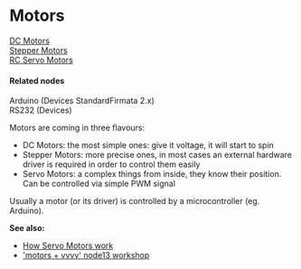 # Motors

<a href="http://en.wikipedia.org/wiki/DC_motor" class="extURL" target="_blank">DC Motors</a>  
<a href="http://en.wikipedia.org/wiki/Stepper_motor" class="extURL" target="_blank">Stepper Motors</a>  
<a href="http://en.wikipedia.org/wiki/Servo_%28radio_control%29" class="extURL" target="_blank">RC Servo Motors</a>  

#### Related nodes
<span class="node">Arduino (Devices StandardFirmata 2.x)</span>  
<span class="node">RS232 (Devices)</span>  

Motors are coming in three flavours:  
* DC Motors: the most simple ones: give it voltage, it will start to spin  
* Stepper Motors: more precise ones, in most cases an external hardware driver is required in order to control them easily  
* Servo Motors: a complex things from inside, they know their position. Can be controlled via simple PWM signal  

Usually a motor (or its driver) is controlled by a microcontroller (eg. Arduino).  

**See also:**  

* <a href="https://www.youtube.com/watch?time_continue=83&v=LXURLvga8bQ" class="extURL" target="_blank">How Servo Motors work</a>  
* <a href="https://vvvv.org/contribution/motors-+-vvvv" class="extURL contribution" target="_blank">'motors + vvvv' node13 workshop</a>  




